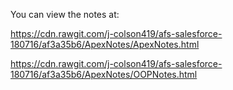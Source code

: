 You can view the notes at:

https://cdn.rawgit.com/j-colson419/afs-salesforce-180716/af3a35b6/ApexNotes/ApexNotes.html

https://cdn.rawgit.com/j-colson419/afs-salesforce-180716/af3a35b6/ApexNotes/OOPNotes.html
